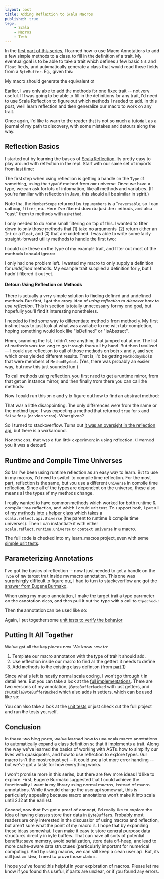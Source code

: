 ```yaml
---
layout: post
title: Adding Reflection to Scala Macros
published: true
tags:
    - Scala
    - Macros
    - Tech
---
```


In the [first part of this series](http://imranrashid.com/posts/learning-scala-macros/), I learned how to use Macro Annotations to add a few simple methods to a class, to fill
in the definition of a trait.  My eventual goal is to be able to take a trait which defines a few basic `Int` and `Float` fields,
and automatically generate a class that would read those fields from a `ByteBuffer`.  Eg., given this:

<script src="https://gist.github.com/squito/7094987.js?file=trait.scala"></script>

My macro should generate the equivalent of

<script src="https://gist.github.com/squito/7094987.js?file=goalClass.scala"></script>

Earlier, I was only able to add the methods for one fixed trait -- not very useful.  If I was
going to be able to fill in the definitions for any trait, I'd need to use Scala Reflection to figure out which methods I needed
to add.  In this post, we'll learn reflection and then generalize our macro to work on any trait.

Once again, I'd like to warn to the reader that is not so much a tutorial, as a journal of my path to discovery, with some mistakes
and detours along the way.

## Reflection Basics

I started out by learning the basics of [Scala Reflection](http://docs.scala-lang.org/overviews/reflection/overview.html).  Its pretty easy to play
around with reflection in the repl.  Start with our same set of imports from [last time](http://imranrashid.com/posts/learning-scala-macros/):

<script src="https://gist.github.com/squito/7094987.js?file=replImports.scala"></script>

The first step when using reflection is getting a handle on the `Type` of something, using the `typeOf` method from our universe.  Once we have a type, we can ask for lots
of information, like all methods and variables.  (If you're familiar with reflection in Java, this should all be similar in spirit.)

<script src="https://gist.github.com/squito/7847796.js?file=simple_reflection_repl.scala"></script>

Note that the `MemberScope` returned by `typ.members` is a `Traversable`, so I can call `map`, `filter`, etc.  Here I've filtered down to just the methods, and
also "cast" them to methods with `asMethod`.

I only needed to do some small filtering on top of this.  I wanted to filter down to only those methods that (1) take no arguments, (2) return either an `Int` or a
`Float`, and (3) that are undefined.  I was able to write some fairly straight-forward utility methods to handle the first two:

<script src="https://gist.github.com/squito/7847796.js?file=reflection_method_filters.scala"></script>

I could use these on the type of my example trait, and filter out most of the methods I should ignore:

<script src="https://gist.github.com/squito/7847796.js?file=repl_method_filter_1.scala"></script>

I only had one problem left.  I wanted my macro to only supply a definition for *undefined* methods. My example trait supplied a definition for `y`, but I hadn't filtered it out yet.

#### Detour: Using Reflection on Methods

There is actually a very simple solution to finding defined and undefined methods.  But first, I got the crazy idea of _using reflection to discover
how to use reflection_.  This is section is totally unnecessary for my end goal, but hopefully you'll find it interesting nonetheless.

I needed to find some way to differentiate method `x` from method `y`.  My first instinct was to just look at what was available to me with tab-completion,
hoping something would look like "isDefined" or "isAbstract".
 
<script src="https://gist.github.com/squito/7847796.js?file=method_repl_explore.scala"></script>


Hmm, scanning the list, i didn't see anything that jumped out at me.  The list of methods was too long to go through them all by hand.
But then I realized -- I could use reflection to call of those methods on both `x` and `y`, and see which ones yielded different results.  That is,
I'd be getting `MethodSymbol`s that were members of `MethodSymbol`.   (Yes, there was probably an easier way, but now this just sounded fun.)  

To call methods using reflection, you first need to get a runtime mirror, from that get an instance mirror, and then finally from there you can call the methods:

<script src="https://gist.github.com/squito/7847796.js?file=diff_method_methods.scala"></script>

Now I could run this on `x` and `y` to figure out how to find an abstract method:

<script src="https://gist.github.com/squito/7847796.js?file=diff_methods_result.scala"></script>

That was a little disappointing.  The only differences were from the name or the method type.  I was expecting a method that returned `true` for `x` and `false` for `y` (or vice versa).  What gives?

So I turned to stackoverflow.  Turns out [it was an oversight in the reflection api](http://stackoverflow.com/questions/16792824/test-whether-a-method-is-defined), but there is a workaround.

<script src="https://gist.github.com/squito/7847796.js?file=is_method_defined.scala"></script>

Nonetheless, that was a fun little experiment in using reflection. (I warned you it was a detour!)


## Runtime and Compile Time Universes

So far I've been using runtime reflection as an easy way to learn.  But to use in my macros, I'd need to switch to compile time reflection.  For the most part, reflection is the same, but you use a different `Universe` in compile time reflection.  Since all of the types are dependent on the universe, these also means all the types of my methods change.

I really wanted to have common methods which worked for both runtime & compile time reflection, and which I could unit test.  To support both, I put all of [my methods into a helper class](https://github.com/squito/learn_macros/blob/master/macros/src/main/scala/com/imranrashid/oleander/macros/BasicReflection.scala) which takes a `scala.reflect.api.Universe` (the parent to runtime & compile time universes).  Then I can instantiate it with either `scala.reflect.runtime.universe` or `context.universe` in a macro.

The full code is checked into my learn_macros project, even with some [simple unit tests](https://github.com/squito/learn_macros/blob/master/macrotests/src/test/scala/com/imranrashid/oleander/macros/BasicReflectionTest.scala).

## Parameterizing Annotations

I've got the basics of reflection -- now I just needed to get a handle on the `Type` of my target trait inside my macro annotation.  This one was surprisingly difficult to figure out, I had to turn to stackoverflow and got the [answer from Eugene Burmako](http://stackoverflow.com/questions/19791686/type-parameters-on-scala-macro-annotations).

When using my macro annotation, I make the target trait a type parameter on the annotation class, and then pull it out the type with a call to `typeCheck`:

<script src="https://gist.github.com/squito/7847796.js?file=annotation_type_parameters.scala"></script>

Then the annotation can be used like so:

<script src="https://gist.github.com/squito/7847796.js?file=using_annotation_type_parameters.scala"></script>

Again, I put together some [unit tests to verify the behavior](https://github.com/squito/learn_macros/blob/master/macrotests/src/test/scala/com/imranrashid/oleander/macros/MacrosWithReflectionTest.scala)

## Putting It All Together

We've got all the key pieces now.  We know how to:

1. Template our macro annotation with the type of trait it should add.
2. Use reflection inside our macro to find all the getters it needs to define
3. Add methods to the existing class defintion (from [part 1](http://imranrashid.com/posts/learning-scala-macros/))

Since what's left is mostly normal scala coding, I won't go through it in
detail here.  But you can take a look at the [full implementations](https://github.com/squito/learn_macros/blob/master/macros/src/main/scala/com/imranrashid/oleander/macros/ByteBufferBacked.scala).  There are two versions of my annotation, `@ByteBufferBacked` with just getters, and `@MutableByteBufferBacked` which also adds in setters, which can be used like so:

<script src="https://gist.github.com/squito/7847796.js?file=final_api_example.scala"></script>

You can also take a look at the [unit tests](https://github.com/squito/learn_macros/blob/master/macrotests/src/test/scala/com/imranrashid/oleander/macros/ByteBufferBackedTest.scala) or just check out the full project and run the tests yourself.

## Conclusion

In these two blog posts, we've learned how to use scala macro annotations to automatically expand a class definition so that it implements a trait.  Along the way we've learned the basics of working with ASTs, how to simplify our lives with quasiquotes, and how to use reflection to explore types.  Our macro isn't the most robust yet -- it could use a lot more error handling -- but we've got a taste for how everything works.

I won't promise more in this series, but there are few more ideas I'd like to explore.  First, Eugene Burmako suggested that I could achieve the functionality I want in my library using normal macros, instead of macro annotations.  While it would change the user api somewhat, this is particularly appealing because
macro annotations won't make it into scala until 2.12 at the earliest.

Second, now that I've got a proof of concept, I'd really like to explore the idea of having classes store their data in `ByteBuffer`s.  Probably most readers are only interested in the discussion of using macros and reflection, but aren't sure what the point of my macro is.  I hope that by expanding these ideas somewhat, I can make it easy to store general purpose data structures directly in byte buffers.  That can have all sorts of potential benefits: save memory, avoid serialization, store data off-heap, and lead to more cache-aware data structures (particularly important for numerical computing).  And by using macros, we can still keep a clean user api.  But, its still just an idea, I need to prove those claims.

I hope you've found this helpful in your exploration of macros.  Please let me know if you found this useful, if parts are unclear, or if you found any errors.


